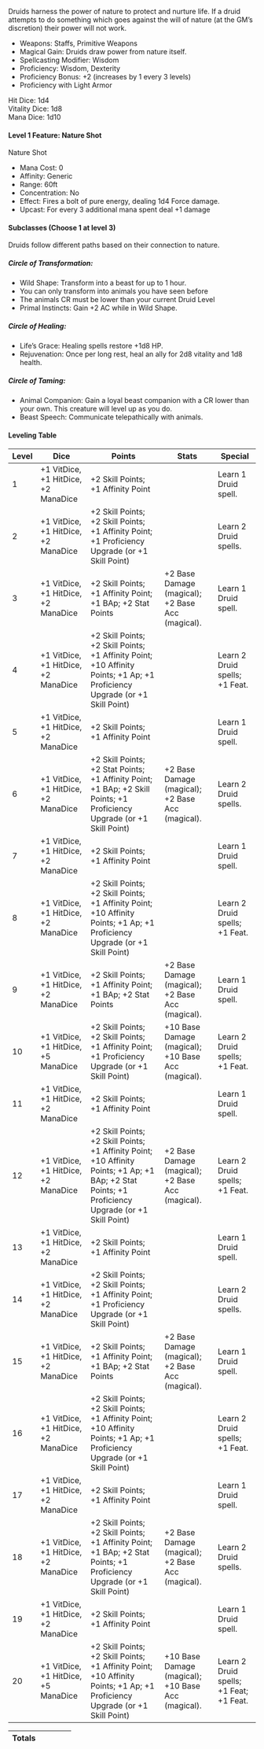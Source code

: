 Druids harness the power of nature to protect and nurture life. If a druid attempts to do something which goes against the will of nature (at the GM’s discretion) their power will not work. 

- Weapons: Staffs, Primitive Weapons
- Magical Gain: Druids draw power from nature itself.
- Spellcasting Modifier: Wisdom
- Proficiency: Wisdom, Dexterity
- Proficiency Bonus: +2 (increases by 1 every 3 levels)
- Proficiency with Light Armor

Hit Dice: 1d4  
Vitality Dice: 1d8  
Mana Dice: 1d10
#### Level 1 Feature: Nature Shot
Nature Shot
- Mana Cost: 0
- Affinity: Generic
- Range: 60ft
- Concentration: No
- Effect: Fires a bolt of pure energy, dealing 1d4 Force damage.
- Upcast: For every 3 additional mana spent deal +1 damage
#### Subclasses (Choose 1 at level 3)
Druids follow different paths based on their connection to nature.
##### Circle of Transformation:
- Wild Shape: Transform into a beast for up to 1 hour. 
- You can only transform into animals you have seen before
- The animals CR must be lower than your current Druid Level
- Primal Instincts: Gain +2 AC while in Wild Shape.
 ##### Circle of Healing:
- Life’s Grace: Healing spells restore +1d8 HP.
- Rejuvenation: Once per long rest, heal an ally for 2d8 vitality and 1d8 health.
 ##### Circle of Taming:
- Animal Companion: Gain a loyal beast companion with a CR lower than your own. This creature will level up as you do. 
- Beast Speech: Communicate telepathically with animals.
#### Leveling Table
|Level|Dice|Points|Stats|Special|
|---|---|---|---|---|
|1|+1 VitDice, +1 HitDice, +2 ManaDice|+2 Skill Points; +1 Affinity Point||Learn 1 Druid spell.|
|2|+1 VitDice, +1 HitDice, +2 ManaDice|+2 Skill Points; +2 Skill Points; +1 Affinity Point; +1 Proficiency Upgrade (or +1 Skill Point)||Learn 2 Druid spells.|
|3|+1 VitDice, +1 HitDice, +2 ManaDice|+2 Skill Points; +1 Affinity Point; +1 BAp; +2 Stat Points|+2 Base Damage (magical); +2 Base Acc (magical).|Learn 1 Druid spell.|
|4|+1 VitDice, +1 HitDice, +2 ManaDice|+2 Skill Points; +2 Skill Points; +1 Affinity Point; +10 Affinity Points; +1 Ap; +1 Proficiency Upgrade (or +1 Skill Point)||Learn 2 Druid spells; +1 Feat.|
|5|+1 VitDice, +1 HitDice, +2 ManaDice|+2 Skill Points; +1 Affinity Point||Learn 1 Druid spell.|
|6|+1 VitDice, +1 HitDice, +2 ManaDice|+2 Skill Points; +2 Stat Points; +1 Affinity Point; +1 BAp; +2 Skill Points; +1 Proficiency Upgrade (or +1 Skill Point)|+2 Base Damage (magical); +2 Base Acc (magical).|Learn 2 Druid spells.|
|7|+1 VitDice, +1 HitDice, +2 ManaDice|+2 Skill Points; +1 Affinity Point||Learn 1 Druid spell.|
|8|+1 VitDice, +1 HitDice, +2 ManaDice|+2 Skill Points; +2 Skill Points; +1 Affinity Point; +10 Affinity Points; +1 Ap; +1 Proficiency Upgrade (or +1 Skill Point)||Learn 2 Druid spells; +1 Feat.|
|9|+1 VitDice, +1 HitDice, +2 ManaDice|+2 Skill Points; +1 Affinity Point; +1 BAp; +2 Stat Points|+2 Base Damage (magical); +2 Base Acc (magical).|Learn 1 Druid spell.|
|10|+1 VitDice, +1 HitDice, +5 ManaDice|+2 Skill Points; +2 Skill Points; +1 Affinity Point; +1 Proficiency Upgrade (or +1 Skill Point)|+10 Base Damage (magical); +10 Base Acc (magical).|Learn 2 Druid spells; +1 Feat.|
|11|+1 VitDice, +1 HitDice, +2 ManaDice|+2 Skill Points; +1 Affinity Point||Learn 1 Druid spell.|
|12|+1 VitDice, +1 HitDice, +2 ManaDice|+2 Skill Points; +2 Skill Points; +1 Affinity Point; +10 Affinity Points; +1 Ap; +1 BAp; +2 Stat Points; +1 Proficiency Upgrade (or +1 Skill Point)|+2 Base Damage (magical); +2 Base Acc (magical).|Learn 2 Druid spells; +1 Feat.|
|13|+1 VitDice, +1 HitDice, +2 ManaDice|+2 Skill Points; +1 Affinity Point||Learn 1 Druid spell.|
|14|+1 VitDice, +1 HitDice, +2 ManaDice|+2 Skill Points; +2 Skill Points; +1 Affinity Point; +1 Proficiency Upgrade (or +1 Skill Point)||Learn 2 Druid spells.|
|15|+1 VitDice, +1 HitDice, +2 ManaDice|+2 Skill Points; +1 Affinity Point; +1 BAp; +2 Stat Points|+2 Base Damage (magical); +2 Base Acc (magical).|Learn 1 Druid spell.|
|16|+1 VitDice, +1 HitDice, +2 ManaDice|+2 Skill Points; +2 Skill Points; +1 Affinity Point; +10 Affinity Points; +1 Ap; +1 Proficiency Upgrade (or +1 Skill Point)||Learn 2 Druid spells; +1 Feat.|
|17|+1 VitDice, +1 HitDice, +2 ManaDice|+2 Skill Points; +1 Affinity Point||Learn 1 Druid spell.|
|18|+1 VitDice, +1 HitDice, +2 ManaDice|+2 Skill Points; +2 Skill Points; +1 Affinity Point; +1 BAp; +2 Stat Points; +1 Proficiency Upgrade (or +1 Skill Point)|+2 Base Damage (magical); +2 Base Acc (magical).|Learn 2 Druid spells.|
|19|+1 VitDice, +1 HitDice, +2 ManaDice|+2 Skill Points; +1 Affinity Point||Learn 1 Druid spell.|
|20|+1 VitDice, +1 HitDice, +5 ManaDice|+2 Skill Points; +2 Skill Points; +1 Affinity Point; +10 Affinity Points; +1 Ap; +1 Proficiency Upgrade (or +1 Skill Point)|+10 Base Damage (magical); +10 Base Acc (magical).|Learn 2 Druid spells; +1 Feat; +1 Feat.|

| Totals |     |     |     |     |
| ------ | --- | --- | --- | --- |